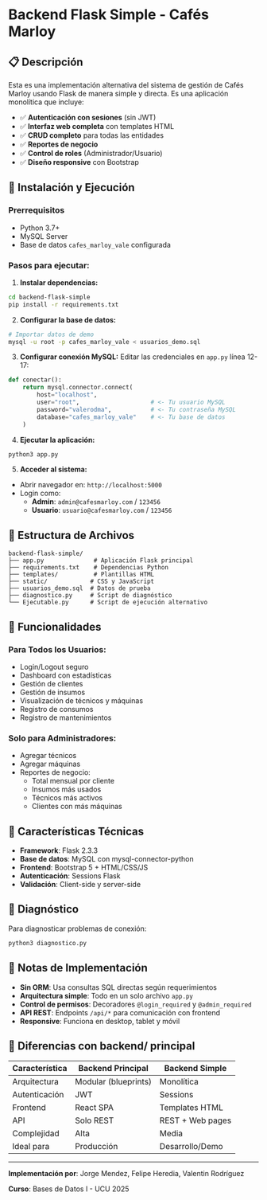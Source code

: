 # Backend Flask Simple - Cafés Marloy

## 📋 Descripción

Esta es una implementación alternativa del sistema de gestión de Cafés Marloy usando Flask de manera simple y directa. Es una aplicación monolítica que incluye:

- ✅ **Autenticación con sesiones** (sin JWT)
- ✅ **Interfaz web completa** con templates HTML
- ✅ **CRUD completo** para todas las entidades
- ✅ **Reportes de negocio** 
- ✅ **Control de roles** (Administrador/Usuario)
- ✅ **Diseño responsive** con Bootstrap

## 🚀 Instalación y Ejecución

### Prerrequisitos
- Python 3.7+
- MySQL Server
- Base de datos `cafes_marloy_vale` configurada

### Pasos para ejecutar:

1. **Instalar dependencias:**
```bash
cd backend-flask-simple
pip install -r requirements.txt
```

2. **Configurar la base de datos:**
```bash
# Importar datos de demo
mysql -u root -p cafes_marloy_vale < usuarios_demo.sql
```

3. **Configurar conexión MySQL:**
Editar las credenciales en `app.py` línea 12-17:
```python
def conectar():
    return mysql.connector.connect(
        host="localhost",
        user="root",                    # <- Tu usuario MySQL
        password="valerodma",           # <- Tu contraseña MySQL  
        database="cafes_marloy_vale"    # <- Tu base de datos
    )
```

4. **Ejecutar la aplicación:**
```bash
python3 app.py
```

5. **Acceder al sistema:**
- Abrir navegador en: `http://localhost:5000`
- Login como:
  - **Admin**: `admin@cafesmarloy.com` / `123456`
  - **Usuario**: `usuario@cafesmarloy.com` / `123456`

## 📁 Estructura de Archivos

```
backend-flask-simple/
├── app.py              # Aplicación Flask principal
├── requirements.txt    # Dependencias Python
├── templates/          # Plantillas HTML
├── static/            # CSS y JavaScript
├── usuarios_demo.sql  # Datos de prueba
├── diagnostico.py     # Script de diagnóstico
└── Ejecutable.py      # Script de ejecución alternativo
```

## 🎯 Funcionalidades

### Para Todos los Usuarios:
- Login/Logout seguro
- Dashboard con estadísticas
- Gestión de clientes
- Gestión de insumos  
- Visualización de técnicos y máquinas
- Registro de consumos
- Registro de mantenimientos

### Solo para Administradores:
- Agregar técnicos
- Agregar máquinas
- Reportes de negocio:
  - Total mensual por cliente
  - Insumos más usados
  - Técnicos más activos
  - Clientes con más máquinas

## 🔧 Características Técnicas

- **Framework**: Flask 2.3.3
- **Base de datos**: MySQL con mysql-connector-python
- **Frontend**: Bootstrap 5 + HTML/CSS/JS
- **Autenticación**: Sessions Flask
- **Validación**: Client-side y server-side

## 🚨 Diagnóstico

Para diagnosticar problemas de conexión:
```bash
python3 diagnostico.py
```

## 📝 Notas de Implementación

- **Sin ORM**: Usa consultas SQL directas según requerimientos
- **Arquitectura simple**: Todo en un solo archivo `app.py` 
- **Control de permisos**: Decoradores `@login_required` y `@admin_required`
- **API REST**: Endpoints `/api/*` para comunicación con frontend
- **Responsive**: Funciona en desktop, tablet y móvil

## 🔗 Diferencias con backend/ principal

| Característica | Backend Principal | Backend Simple |
|---|---|---|
| Arquitectura | Modular (blueprints) | Monolítica |
| Autenticación | JWT | Sessions |
| Frontend | React SPA | Templates HTML |
| API | Solo REST | REST + Web pages |
| Complejidad | Alta | Media |
| Ideal para | Producción | Desarrollo/Demo |

---

**Implementación por**: Jorge Mendez, Felipe Heredia, Valentin Rodríguez 

**Curso**: Bases de Datos I - UCU 2025 
